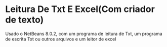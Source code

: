 # Leitura De Txt E Excel(Com criador de texto)
Usado o NetBeans 8.0.2, com um programa de leitura de Txt, um programa de escrita Txt ou outros arquivos e um leitor de excel
